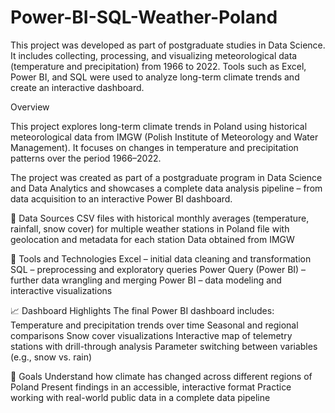 # Power-BI-SQL-Weather-Poland
This project was developed as part of postgraduate studies in Data Science. It includes collecting, processing, and visualizing meteorological data (temperature and precipitation) from 1966 to 2022. Tools such as Excel, Power BI, and SQL were used to analyze long-term climate trends and create an interactive dashboard.

Overview

This project explores long-term climate trends in Poland using historical meteorological data from IMGW (Polish Institute of Meteorology and Water Management). It focuses on changes in temperature and precipitation patterns over the period 1966–2022.

The project was created as part of a postgraduate program in Data Science and Data Analytics and showcases a complete data analysis pipeline – from data acquisition to an interactive Power BI dashboard.

📂 Data Sources
CSV files with historical monthly averages (temperature, rainfall, snow cover) for multiple weather stations in Poland
file with geolocation and metadata for each station
Data obtained from IMGW

🔧 Tools and Technologies
Excel – initial data cleaning and transformation
SQL – preprocessing and exploratory queries
Power Query (Power BI) – further data wrangling and merging
Power BI – data modeling and interactive visualizations

📈 Dashboard Highlights
The final Power BI dashboard includes:
Temperature and precipitation trends over time
Seasonal and regional comparisons
Snow cover visualizations
Interactive map of telemetry stations with drill-through analysis
Parameter switching between variables (e.g., snow vs. rain)

🎯 Goals
Understand how climate has changed across different regions of Poland
Present findings in an accessible, interactive format
Practice working with real-world public data in a complete data pipeline
